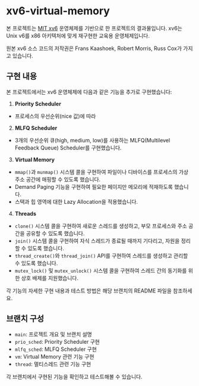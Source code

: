 # xv6-virtual-memory

본 프로젝트는 [MIT xv6](https://pdos.csail.mit.edu/6.828/2022/xv6.html) 운영체제를 기반으로 한 프로젝트의 결과물입니다. xv6는 Unix v6를 x86 아키텍처에 맞게 재구현한 교육용 운영체제입니다.

원본 xv6 소스 코드의 저작권은 Frans Kaashoek, Robert Morris, Russ Cox가 가지고 있습니다.

## 구현 내용

본 프로젝트에서는 xv6 운영체제에 다음과 같은 기능을 추가로 구현했습니다:

1. **Priority Scheduler**
  - 프로세스의 우선순위(nice 값)에 따라
2. **MLFQ Scheduler**
  - 3개의 우선순위 큐(high, medium, low)를 사용하는 MLFQ(Multilevel Feedback Queue) Scheduler를 구현했습니다.

3. **Virtual Memory**
  - `mmap()`과 `munmap()` 시스템 콜을 구현하여 파일이나 디바이스를 프로세스의 가상 주소 공간에 매핑할 수 있도록 했습니다.
  - Demand Paging 기능을 구현하여 필요한 페이지만 메모리에 적재하도록 했습니다.
  - 스택과 힙 영역에 대한 Lazy Allocation을 적용했습니다.

 4. **Threads**

- `clone()` 시스템 콜을 구현하여 새로운 스레드를 생성하고, 부모 프로세스와 주소 공간을 공유할 수 있도록 했습니다.
- `join()` 시스템 콜을 구현하여 자식 스레드가 종료될 때까지 기다리고, 자원을 정리할 수 있도록 했습니다.
- `thread_create()`와 `thread_join()` API를 구현하여 스레드를 생성하고 관리할 수 있도록 했습니다.
- `mutex_lock()` 및 `mutex_unlock()` 시스템 콜을 구현하여 스레드 간의 동기화를 위한 상호 배제를 지원했습니다.

각 기능의 자세한 구현 내용과 테스트 방법은 해당 브랜치의 README 파일을 참조하세요.

## 브랜치 구성

- `main`: 프로젝트 개요 및 브랜치 설명
- `prio_sched`: Priority Scheduler 구현
- `mlfq_sched`: MLFQ Scheduler 구현
- `vm`: Virtual Memory 관련 기능 구현
- `thread`: 멀티스레드 관련 기능 구현

각 브랜치에서 구현된 기능을 확인하고 테스트해볼 수 있습니다.
